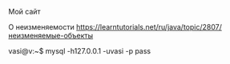 Мой сайт

О неизменяемости https://learntutorials.net/ru/java/topic/2807/неизменяемые-объекты

vasi@v:~$ mysql -h127.0.0.1 -uvasi -p
pass